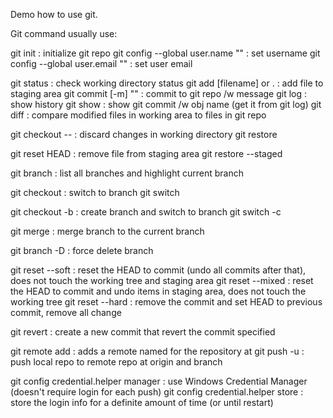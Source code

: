 Demo how to use git.

Git command usually use:

git init                              : initialize git repo
git config --global user.name ""      : set username
git config --global user.email ""     : set user email

git status                            : check working directory status
git add [filename] or .               : add file to staging area
git commit [-m] ""                    : commit to git repo /w message
git log                               : show history
git show <obj name>                   : show git commit /w obj name (get it from git log)
git diff                              : compare modified files in working area to files in git repo

git checkout -- <filename>            : discard changes in working directory
git restore <filename>

git reset HEAD <filename>             : remove file from staging area
git restore --staged <filename>

git branch                            : list all branches and highlight current branch

git checkout <branch>                 : switch to branch
git switch <branch>

git checkout -b <branch>              : create branch and switch to branch
git switch -c <branch>

git merge <branch>                    : merge branch to the current branch

git branch -D <branch>                : force delete branch

git reset --soft <commit>             : reset the HEAD to commit (undo all commits after that), does not touch the working tree and staging area
git reset --mixed <commit>            : reset the HEAD to commit and undo items in staging area, does not touch the working tree
git reset --hard <commit>             : remove the commit and set HEAD to previous commit, remove all change

git revert <commit>                   : create a new commit that revert the commit specified

git remote add <name> <url>           : adds a remote named <name> for the repository at <url>
git push -u <origin> <branch>         : push local repo to remote repo at origin and branch

git config credential.helper manager  : use Windows Credential Manager (doesn't require login for each push)
git config credential.helper store    : store the login info for a definite amount of time (or until restart)